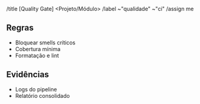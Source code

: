 /title [Quality Gate] <Projeto/Módulo>
/label ~"qualidade" ~"ci"
/assign me

## Regras
- Bloquear smells críticos
- Cobertura mínima
- Formatação e lint

## Evidências
- Logs do pipeline
- Relatório consolidado
